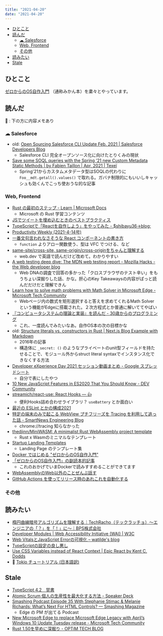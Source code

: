 ```yaml
---
title: "2021-04-20"
date: "2021-04-20"
---
```


<!-- TOC -->

- [ひとこと](#ひとこと)
- [読んだ](#読んだ)
  - [☁︎ Salesforce](#☁︎-salesforce)
  - [Web, Frontend](#web-frontend)
  - [その他](#その他)
- [読みたい](#読みたい)
- [Stale](#stale)

<!-- /TOC -->

## ひとこと
[ゼロからのOS自作入門](https://www.amazon.co.jp/exec/obidos/ASIN/B08Z3MNR9J/zakiyama08-22/) （通称みかん本）を粛々とやっています。


## 読んだ

📝 :  下の方に内容メモあり

### ☁︎ Salesforce

- old: [Open Sourcing Salesforce CLI Update Feb. 2021 | Salesforce Developers Blog](https://developer.salesforce.com/blogs/2021/02/open-sourcing-salesforce-cli-update-feb-2021.html)
  - Salesforce CLI 完全オープンソース化に向けたとりくみの現状
- [Save some SOQL queries with the Spring ’21 new Custom Metadata Static Methods | by Fabien Taillon | Apr, 2021 | Texeï](https://blog.texei.com/save-some-soql-queries-with-the-spring-21-new-custom-metadata-static-methods-3531ec71ed65)
  - Spring'21からカスタムメタデータ型はSOQLの代わりに `Foo__mdt.getall().values()` で取れる。ガバナ制限的にもいいしキャッシュも効くんでこっち使おうな的な記事

### Web, Frontend
- [Rust の最初のステップ - Learn | Microsoft Docs](https://docs.microsoft.com/ja-jp/learn/paths/rust-first-steps/?WT.mc_id=javascript-00000-wachegha)
  - Microsoft の Rust 学習コンテンツ
- [JSでツイートを埋め込むときのベストプラクティス](https://zenn.dev/catnose99/articles/329d7d61968efb)
- [TypeScriptで「Reactを自作しよう」をやってみた - $shibayu36->blog;](https://blog.shibayu36.org/entry/2021/04/15/173000)
- [Productivity Weekly (2021-4-14号)](https://zenn.dev/korosuke613/articles/productivity-weekly-20210414)
- [一番文句言われなさそうな React コンポーネントの書き方](https://zenn.dev/seya/articles/0317b7a61ee781)
  - `function` よりアロー関数使う、型は VFC でつける、など
- [same-site/cross-site, same-origin/cross-originをちゃんと理解する](https://zenn.dev/agektmr/articles/f8dcd345a88c97)
  - web.dev で英語で読んだけど改めて。わかりやすい
- [A web testing deep dive: The MDN web testing report - Mozilla Hacks - the Web developer blog](https://hacks.mozilla.org/2021/04/a-web-testing-deep-dive-the-mdn-web-testing-report/)
  - Web DNAの調査で回答の多かった「クロスブラウザのテスト辛い」をもうちょい深掘りした話、かな。肝心のKey Takeawaysの内容がぱっと読んだだけだと理解できん
- [Learn how to solve math problems with Math Solver in Microsoft Edge - Microsoft Tech Community](https://techcommunity.microsoft.com/t5/articles/learn-how-to-solve-math-problems-with-math-solver-in-microsoft/m-p/2195689)
  - Webページ内の数式を矩形選択すると答えを求めてくれるMath Solverという機能がEdgeに搭載された。２次方程式とか普通に解いててやばい
- [『コンピュータシステムの理論と実装』を読んだ - 30歳からのプログラミング](https://numb86-tech.hatenablog.com/entry/2021/04/13/001823)
  - これ、一度読んでみたいなあ。自作OS本の次の目標かな
- old: [Structure literals vs. constructors in Rust | Next.js Blog Example with Markdown](https://steveklabnik.com/writing/structure-literals-vs-constructors-in-rust)
  - 2016年の記事
  - 構造体に `_secret: ()` のようなプライベートのunit型フィールドを持たせることで、モジュール外からstruct literal syntaxでインスタンス化できなくする方法
- [Developer eXperience Day 2021 セッション動画まとめ - Google スプレッドシート](https://docs.google.com/spreadsheets/d/10VlZSOfjAaofGWc627S719V0I4c-Pi1DmH7Jk9-o6y0/edit#gid=0)
  - 自分で表にしたやつ
- [10 New JavaScript Features in ES2020 That You Should Know - DEV Community](https://dev.to/worldindev/10-new-javascript-features-in-es2020-that-you-should-know-3ohf)
- [streamich/react-use: React Hooks — 👍](https://github.com/streamich/react-use)
  - 便利Hooks詰め合わせライブラリ？ `useBattery` とか面白い
- [最近の ESLint とかの構成2021](https://zenn.dev/sosukesuzuki/articles/c199e8bde51846)
- [特定の端末のみで起こる WebView プチフリーズを Tracing を利用して追った話 - SmartNews Engineering Blog](https://developer.smartnews.com/blog/2021/03/chrome_tracing/)
  - chrome://tracing 知らなかった
- [thedjinn/MiniWASM: A minimalist Rust WebAssembly project template](https://github.com/thedjinn/MiniWASM)
  - Rust x Wasmのミニマルなテンプレート
- [Startup Landing Templates](https://startuplanding.redq.io/)
  - Landing Page のテンプレート集
- [Docker ではじめる "ゼロからのOS自作入門"](https://zenn.dev/sarisia/articles/6b57ea835344b6)
- [「ゼロからのOS自作入門」の副読本的記事](https://zenn.dev/karaage0703/articles/1bdb8930182c6c)
  - これのおかげでいまDockerで読みすすめることができてます
- [WebAssemblyのWeb以外のことぜんぶ話す](https://www.slideshare.net/TakayaSaeki/webassemblyweb-244794176)
- [GitHub Actions を使ってリリース時のあれこれを自動化する](https://zenn.dev/itizawa/articles/b832c4e2a33661)

### その他


## 読みたい

- [楕円曲線暗号アルゴリズムを理解する｜TechRacho（テックラッチョ）〜エンジニアの「？」を「！」に〜｜BPS株式会社](https://techracho.bpsinc.jp/yoshi/2019_08_16/79280)
- [Developer Modules | Web Accessibility Initiative (WAI) | W3C](https://www.w3.org/WAI/curricula/developer-modules/)
- [Web VitalsとJavaScript Errorの可視化 – watilde's blog](https://blog.watilde.com/2021/02/15/visualize-web-vitals-and-javascript-error/)
- [TypeScriptの設定の良し悪し](https://gist.github.com/azu/56a0411d69e2fc333d545bfe57933d07)
- [Use CSS Variables instead of React Context | Epic React by Kent C. Dodds](https://epicreact.dev/css-variables/)
- 📕 [Tokio チュートリアル (日本語訳)](https://zenn.dev/magurotuna/books/tokio-tutorial-ja)

## Stale

- [TypeScript 4.2　覚書](https://zenn.dev/yutama_kotaro/articles/43ac06011d3b47)
- [Atomic Scrum 個人の生産性を最大化する方法 - Speaker Deck](https://speakerdeck.com/raykataoka/atomic-scrum-ge-ren-falsesheng-chan-xing-wozui-da-hua-surufang-fa)
- [Smashing Podcast Episode 35 With Stephanie Stimac & Melanie Richards: What’s Next For HTML Controls? — Smashing Magazine](https://www.smashingmagazine.com/2021/02/smashing-podcast-episode-35/)
  - Edge の PM が出てる Podcast
- [New Microsoft Edge to replace Microsoft Edge Legacy with April’s Windows 10 Update Tuesday release - Microsoft Tech Community](https://techcommunity.microsoft.com/t5/microsoft-365-blog/new-microsoft-edge-to-replace-microsoft-edge-legacy-with-april-s/ba-p/2114224)
- [Rust 1.50を早めに深掘り - OPTiM TECH BLOG](https://tech-blog.optim.co.jp/entry/2021/02/12/080000)


<!-- ## 読んだ記事のメモ -->
